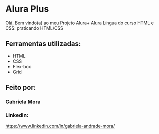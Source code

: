 # Alura Plus
Olá, Bem vindo(a) ao meu Projeto Alura+ Alura Língua do curso HTML e CSS: praticando HTML/CSS

## Ferramentas utilizadas:
* HTML
* CSS
* Flex-box
* Grid

## Feito por:

### Gabriela Mora

### LinkedIn:
https://www.linkedin.com/in/gabriela-andrade-mora/


